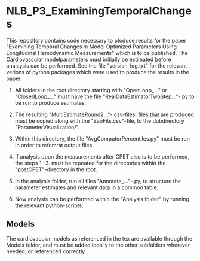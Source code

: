 # NLB_P3_ExaminingTemporalChanges

This repository contains code necessary to ptoduce results for the paper "Examining Temporal Changes in Model Optimized Parameters Using Longitudinal Hemodynamic Measurements" which is to be published.
The Cardiovascular modelparameters must initially be estimated before analaysis can be performed. 
See the file "version_log.txt" for the relevant verions of python packages which were used to produce the results in the paper. 

1. All folders in the root directory starting with "OpenLoop_..." or "ClosedLoop_..." must have the file "RealDataEstimatorTwoStep..."-.py to be run to produce estimates. 

2. The resulting "MultiEstimateRound2..."-.csv-files, files that are produced must be copied along with the "ZaoFits.csv"-file, to the dubdirectory "ParameterVisualization/".

3. Within this directory, the file "AvgComputerPercentiles.py" must be run in order to refomrat output files. 

4. If analysis upon the measurements after CPET also is to be performed, the steps 1.-3. must be repeated for the directories within the "postCPET"-directory in the root.

5. In the analysis folder, run all files "Annotate_..."-.py, to structure the parameter estimates and relevant data in a common table. 

6. Now analysis can be performed within the "Analysis folder" by running the relevant python-scripts.

## Models

The cardiovacular models as referenced in the tex are available through the Models folder, and must be added locally to the other subfolders wherever needed, or referenced correctly.
